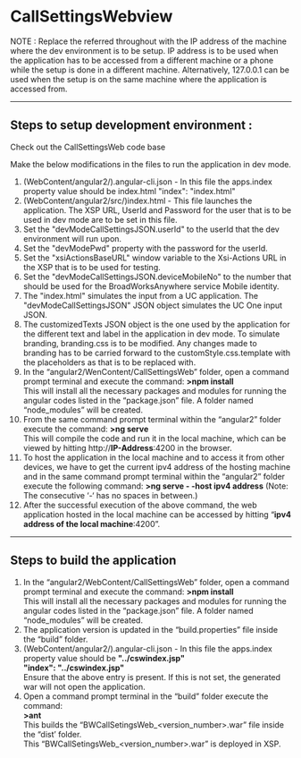 # CallSettingsWebview


NOTE : Replace the <IP-Address> referred throughout with the IP address of the machine where the dev environment is to be setup. IP address is to be used when the application has to be accessed from a different machine or a phone while the setup is done in a different machine. Alternatively, 127.0.0.1 can be used when the setup is on the same machine where the application is accessed from.


----------------------------------------------------------------------------------------------------------------------------------------
Steps to setup development environment :
----------------------------------------------------------------------------------------------------------------------------------------
Check out the CallSettingsWeb code base

Make the below modifications in the files to run the application in dev mode.
1. (WebContent/angular2/).angular-cli.json  - In this file the apps.index property value should be index.html
                    "index": "index.html"
2. (WebContent/angular2/src/)index.html - This file launches the application. The XSP URL, UserId and Password for the user that is to be used in dev mode are to be set in this file.
3. Set the "devModeCallSettingsJSON.userId" to the userId that the dev environment will run upon.
4. Set the "devModePwd" property with the password for the userId.
5. Set the "xsiActionsBaseURL" window variable to the Xsi-Actions URL in the XSP that is to be used for testing.
6. Set the "devModeCallSettingsJSON.deviceMobileNo" to the number that should be used for the BroadWorksAnywhere service Mobile identity.
7. The "index.html" simulates the input from a UC application. The "devModeCallSettingsJSON" JSON object simulates the UC One input JSON. 
8. The customizedTexts JSON object is the one used by the application for the different text and label in the application in dev mode.
To simulate branding, branding.css is to be modified. Any changes made to branding has to be carried forward to the customStyle.css.template with the placeholders as that is to be replaced with.
9. In the “angular2/WenContent/CallSettingsWeb” folder, open a command prompt terminal and execute the command:
                         <b> >npm install </b> <br>
This will install all the necessary packages and modules for running the angular codes listed in the “package.json” file. A folder named “node_modules” will be created.
10. From the same command prompt terminal within the “angular2” folder execute the command:
                      <b> >ng serve </b> <br>
This will compile the code and run it in the local machine, which can be viewed by hitting http://<b>IP-Address</b>:4200 in the browser. <br>                   
11. To host the application in the local machine and to access it from other devices, we have to get the current ipv4 address of the hosting machine and in the same command prompt terminal within the “angular2” folder execute the following command:
                   <b> >ng serve - -host ipv4 address</b>      (Note: The consecutive ‘-‘ has no spaces in between.)
12. After the successful execution of the above command, the web application hosted in the local machine can be accessed by hitting “<b>ipv4 address of the local machine</b>:4200”.


----------------------------------------------------------------------------------------------------------------------------------------
Steps to build the application
----------------------------------------------------------------------------------------------------------------------------------------
1. In the “angular2/WebContent/CallSettingsWeb” folder, open a command prompt terminal and execute the command:
             <b>    >npm install </b> <br>
                   This will install all the necessary packages and modules for running the angular codes listed in the “package.json” file. A folder named “node_modules” will be created. <br>
2. The application version is updated in the “build.properties” file inside the “build” folder.
3. (WebContent/angular2/).angular-cli.json  - In this file the apps.index property value should be <b>"../cswindex.jsp" </b> <br>
                    <b> "index": "../cswindex.jsp" </b> <br>
Ensure that the above entry is present. If this is not set, the generated war will not open the application.
4. Open a command prompt terminal in the “build” folder execute the command:
              <br> <b> >ant </b> <br>
This builds the “BWCallSetingsWeb_<version_number>.war” file inside the “dist’ folder. <br>
This “BWCallSetingsWeb_<version_number>.war” is deployed in XSP.
